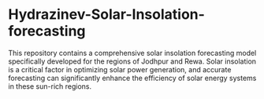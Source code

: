 # Hydrazinev-Solar-Insolation-forecasting
This repository contains a comprehensive solar insolation forecasting model specifically developed for the regions of Jodhpur and Rewa. Solar insolation is a critical factor in optimizing solar power generation, and accurate forecasting can significantly enhance the efficiency of solar energy systems in these sun-rich regions.
